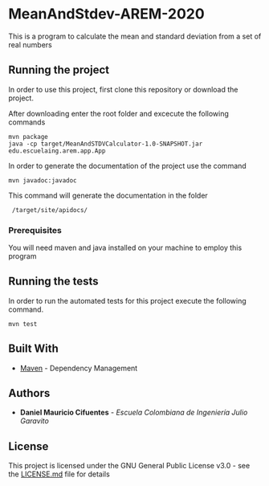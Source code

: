# MeanAndStdev-AREM-2020

This is a program to calculate the mean and standard deviation from a set of real numbers

## Running the project

 In order to use this project, first clone this repository or download the project.

After downloading enter the root folder and excecute the following commands

```
mvn package
java -cp target/MeanAndSTDVCalculator-1.0-SNAPSHOT.jar edu.escuelaing.arem.app.App
```
In order to generate the documentation of the project use the command 

```
mvn javadoc:javadoc
```
This command will generate the documentation in the folder 
```
 /target/site/apidocs/
 ```
### Prerequisites

You will need maven and java installed on your machine to employ this program

## Running the tests

In order to run the automated tests for this project execute the following command.

```
mvn test
```

## Built With

* [Maven](https://maven.apache.org/) - Dependency Management

## Authors

* **Daniel Mauricio Cifuentes** - *Escuela Colombiana de Ingeniería Julio Garavito* 

## License

This project is licensed under the GNU General Public License v3.0 - see the [LICENSE.md](LICENSE.md) file for details

